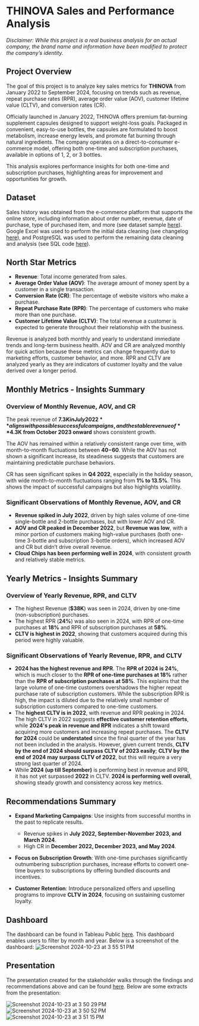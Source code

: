 # THINOVA Sales and Performance Analysis

*Disclaimer: While this project is a real business analysis for an actual company, the brand name and information have been modified to protect the company’s identity.*

## Project Overview

The goal of this project is to analyze key sales metrics for **THINOVA** from January 2022 to September 2024, focusing on trends such as revenue, repeat purchase rates (RPR), average order value (AOV), customer lifetime value (CLTV), and conversion rates (CR).

Officially launched in January 2022, THINOVA offers premium fat-burning supplement capsules designed to support weight-loss goals. Packaged in convenient, easy-to-use bottles, the capsules are formulated to boost metabolism, increase energy levels, and promote fat burning through natural ingredients. The company operates on a direct-to-consumer e-commerce model, offering both one-time and subscription purchases, available in options of 1, 2, or 3 bottles.

This analysis explores performance insights for both one-time and subscription purchases, highlighting areas for improvement and opportunities for growth.

## Dataset

Sales history was obtained from the e-commerce platform that supports the online store, including information about order number, revenue, date of purchase, type of purchased item, and more (see dataset sample [here](https://github.com/eemchua/thinova_analysis/blob/bd3be3d74f045ef6b166506febbc0583b03bd4b1/thinova_sample_dataset.csv)). Google Excel was used to perform the initial data cleaning (see changelog [here](https://docs.google.com/spreadsheets/d/1v-fRLH4GvjFDNw6Q7OsAtCjtUmPPG4pTTXzGFgd3SFw/edit?usp=sharing)), and PostgreSQL was used to perform the remaining data cleaning and analysis (see SQL code [here](https://github.com/eemchua/thinova_analysis/blob/63471e360633b6a12438ae1eee663cf5bb9e1634/thinova_analysis.sql)).

## North Star Metrics

- **Revenue**: Total income generated from sales.
- **Average Order Value (AOV)**: The average amount of money spent by a customer in a single transaction.
- **Conversion Rate (CR)**: The percentage of website visitors who make a purchase.
- **Repeat Purchase Rate (RPR)**: The percentage of customers who make more than one purchase.
- **Customer Lifetime Value (CLTV)**: The total revenue a customer is expected to generate throughout their relationship with the business.

Revenue is analyzed both monthly and yearly to understand immediate trends and long-term business health. AOV and CR are analyzed monthly for quick action because these metrics can change frequently due to marketing efforts, customer behavior, and more. RPR and CLTV are analyzed yearly as they are indicators of customer loyalty and the value derived over a longer period.

## Monthly Metrics - Insights Summary

### Overview of Monthly Revenue, AOV, and CR

The peak revenue of **$7.3K in July 2022** aligns with possible successful campaigns, and the stable revenue of **$4.3K from October 2023 onward** shows consistent growth.

The AOV has remained within a relatively consistent range over time, with month-to-month fluctuations between **$40-$60**. While the AOV has not shown a significant increase, its steadiness suggests that customers are maintaining predictable purchase behaviors.

CR has seen significant spikes in **Q4 2022**, especially in the holiday season, with wide month-to-month fluctuations ranging from **1% to 13.5%**. This shows the impact of successful campaigns but also highlights volatility.

### Significant Observations of Monthly Revenue, AOV, and CR

- **Revenue spiked in July 2022**, driven by high sales volume of one-time single-bottle and 2-bottle purchases, but with lower AOV and CR.
- **AOV and CR peaked in December 2022**, but **Revenue was low**, with a minor portion of customers making high-value purchases (both one-time 3-bottle and subscription 3-bottle orders), which increased AOV and CR but didn’t drive overall revenue.
- **Cloud Chips has been performing well in 2024**, with consistent growth and relatively stable metrics.

## Yearly Metrics - Insights Summary

### Overview of Yearly Revenue, RPR, and CLTV

- The highest Revenue (**$38K**) was seen in 2024, driven by one-time (non-subscription) purchases.
- The highest RPR (**24%**) was also seen in 2024, with RPR of one-time purchases at **18%** and RPR of subscription purchases at **58%**.
- **CLTV is highest in 2022**, showing that customers acquired during this period were highly valuable.

### Significant Observations of Yearly Revenue, RPR, and CLTV

- **2024 has the highest revenue and RPR**. The **RPR of 2024 is 24%**, which is much closer to the **RPR of one-time purchases at 18%** rather than the **RPR of subscription purchases at 58%**. This explains that the large volume of one-time customers overshadows the higher repeat purchase rate of subscription customers. While the subscription RPR is high, the impact is diluted due to the relatively small number of subscription customers compared to one-time customers.
- The **highest CLTV is in 2022**, with revenue and RPR peaking in 2024. The high CLTV in 2022 suggests **effective customer retention efforts**, while **2024's peak in revenue and RPR** indicates a shift toward acquiring more customers and increasing repeat purchases. The **CLTV for 2024** could be **understated** since the final quarter of the year has not been included in the analysis. However, given current trends, **CLTV by the end of 2024 should surpass CLTV of 2023 easily**; **CLTV by the end of 2024 may surpass CLTV of 2022**, but this will require a very strong last quarter of 2024.
- While **2024 (up till September)** is performing best in revenue and RPR, it has not yet surpassed **2022** in CLTV. **2024 is performing well overall**, showing steady growth and consistency across key metrics.

## Recommendations Summary

- **Expand Marketing Campaigns**: Use insights from successful months in the past to replicate results.
  - Revenue spikes in **July 2022, September-November 2023, and March 2024**.
  - High CR in **December 2022, December 2023, and May 2024**.
  
- **Focus on Subscription Growth**: With one-time purchases significantly outnumbering subscription purchases, increase efforts to convert one-time buyers to subscriptions by offering bundled discounts and incentives.

- **Customer Retention**: Introduce personalized offers and upselling programs to improve **CLTV in 2024**, focusing on sustaining customer loyalty.

## Dashboard

The dashboard can be found in Tableau Public [here](https://public.tableau.com/app/profile/ee.ming.chua/viz/shared/9YXQ25DD5). This dashboard enables users to filter by month and year. Below is a screenshot of the dashboard:
![Screenshot 2024-10-23 at 3 55 51 PM](https://github.com/user-attachments/assets/688d9aa8-6c1d-468a-9d37-b590ca3e22e3)

## Presentation

The presentation created for the stakeholder walks through the findings and recommendations above and can be found [here](https://docs.google.com/presentation/d/1UCnmFsELDBLGZAF8eKAR9QMCxa9NOK44VZ8UN03L6fk/edit?usp=sharing). Below are some extracts from the presentation:

![Screenshot 2024-10-23 at 3 50 29 PM](https://github.com/user-attachments/assets/08570051-c66e-4aba-b46f-593133d32f6b)
![Screenshot 2024-10-23 at 3 50 52 PM](https://github.com/user-attachments/assets/b3feb782-571e-4ab1-8fcf-ae7f34e53660)
![Screenshot 2024-10-23 at 3 51 15 PM](https://github.com/user-attachments/assets/50b8bd59-ea6a-48bb-9aaa-c62999bd7cf3)


